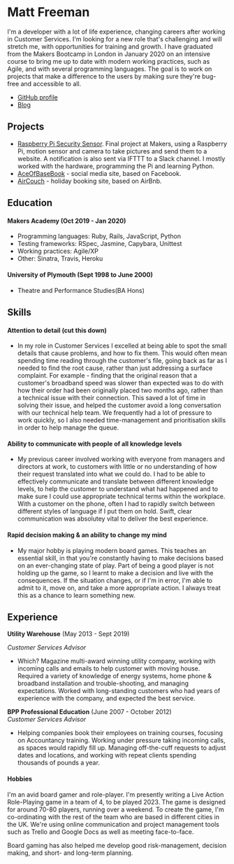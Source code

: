 # Matt Freeman

I'm a developer with a lot of life experience, changing careers after working in Customer Services. I'm looking for a new role that's challenging and will stretch me, with opportunities for training and growth. I have graduated from the Makers Bootcamp in London in January 2020 on an intensive course to bring me up to date with modern working practices, such as Agile, and  with several programming languages. The goal is to work on projects that make a difference to the users by making sure they're bug-free and accessible to all. 

- [GitHub profile](https://github.com/mattfreeman-london)
- [Blog](https://medium.com/@mathew.s.l.freeman)

## Projects

- [Raspberry Pi Security Sensor](https://github.com/mattfreeman-london/RPI-Security-Sensor). Final project at Makers, using a Raspberry Pi, motion sensor and camera to take pictures and send them to a website. A notification is also sent via IFTTT to a Slack channel. I mostly worked with the hardware, programming the Pi and learning Python.
- [AceOfBaseBook](https://github.com/mattfreeman-london/acebook-AceofBaseBook) - social media site, based on Facebook. 
- [AirCouch](https://github.com/mattfreeman-london/aircouch) - holiday booking site, based on AirBnb.

## Education

#### Makers Academy (Oct 2019 - Jan 2020)

- Programming languages: Ruby, Rails, JavaScript, Python
- Testing frameworks: RSpec, Jasmine, Capybara, Unittest
- Working practices: Agile/XP
- Other: Sinatra, Travis, Heroku

#### University of Plymouth (Sept 1998 to June 2000)

- Theatre and Performance Studies(BA Hons)

## Skills

#### Attention to detail (cut this down)
- In my role in Customer Services I excelled at being able to spot the small details that cause problems, and how to fix them. This would often mean spending time reading through the customer's file, going back as far as I needed to find the root cause, rather than just addressing a surface complaint. For example - finding that the original reason that a customer's broadband speed was slower than expected was to do with how their order had been originally placed two months ago, rather than a technical issue with their connection. This saved a lot of time in solving their issue, and helped the customer avoid a long conversation with our technical help team. We frequently had a lot of pressure to work quickly, so I also needed time-management and prioritisation skills in order to help manage the queue.

#### Ability to communicate with people of all knowledge levels
- My previous career involved working with everyone from managers and directors at work, to customers with little or no understanding of how their request translated into what we could do. I had to be able to effectively communicate and translate between different knowledge levels, to help the customer to understand what had happened and to make sure I could use appropriate technical terms within the workplace. With a customer on the phone, often I had to rapidly switch between different styles of language if I put them on hold. Swift, clear communication was absolutey vital to deliver the best experience. 

#### Rapid decision making & an ability to change my mind
- My major hobby is playing modern board games. This teaches an essential skill, in that you're constantly having to make decisions based on an ever-changing state of play. Part of being a good player is not holding up the game, so I learnt to make a decision and live with the consequences. If the situation changes, or if I'm in error, I'm able to admit to it, move on, and take a more appropriate action. I always treat this as a chance to learn something new. 

## Experience

**Utility Warehouse** (May 2013 - Sept 2019)

*Customer Services Advisor*  
- Which? Magazine multi-award winning utility company, working with incoming calls and emails to help customer with moving house. Required a variety of knowledge of energy systems, home phone & broadband installation and trouble-shooting, and managing expectations. Worked with long-standing customers who had years of experience with the company, and expected the best service.

**BPP Professional Education** (June 2007 - October 2012)   
*Customer Services Advisor*
- Helping companies book their employees on training courses, focusing on Accountancy training. Working under pressure taking incoming calls, as spaces would rapidly fill up. Managing off-the-cuff requests to adjust dates and locations, and working with repeat clients spending thousands of pounds a year. 

#### Hobbies

I'm an avid board gamer and role-player. I'm presently writing a Live Action Role-Playing game in a team of 4, to be played 2023. The game is designed for around 70-80 players, running over a weekend. To create the game, I'm co-ordinating with the rest of the team who are based in different cities in the UK.  We're using online communication and project management tools such as Trello and Google Docs as well as meeting face-to-face.

Board gaming has also helped me develop good risk-management, decision making, and short- and long-term planning. 
